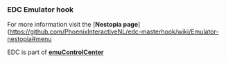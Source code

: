 ### EDC Emulator hook

For more information visit the [**Nestopia page**](https://github.com/PhoenixInteractiveNL/edc-masterhook/wiki/Emulator-nestopia#menu

EDC is part of [**emuControlCenter**](https://github.com/PhoenixInteractiveNL/emuControlCenter/wiki)
